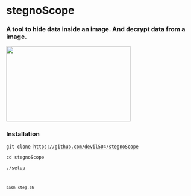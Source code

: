 # stegnoScope
<h3> A tool to hide data inside an image. And decrypt data from a image.</h3>
<img src="" height="200px" width="330px" />

<h3>Installation </h3>

<code>git clone https://github.com/devil504/stegnoScope</code>

<code>cd stegnoScope </code>

<code>./setup</setup>

<code>bash steg.sh</code>
